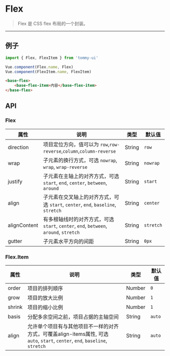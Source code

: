 # Flex

> Flex 是 CSS flex 布局的一个封装。

-------------

## 例子

```javascript
import { Flex, FlexItem } from 'tommy-ui'

Vue.component(Flex.name, Flex)
Vue.component(FlexItem.name, FlexItem)
```

```html
<base-flex>
    <base-flex-item>内容</base-flex-item>
</base-flex>
```

## API

### Flex

属性 | 说明 | 类型 | 默认值
-----|-----|------|------
| direction    | 项目定位方向，值可以为 `row`,`row-reverse`,`column`,`column-reverse`    | String | `row` |
| wrap         | 子元素的换行方式，可选 `nowrap`, `wrap`, `wrap-reverse` | String  | `nowrap` |
| justify      | 子元素在主轴上的对齐方式，可选 `start`, `end`, `center`, `between`, `around` | String | `start` |
| align        | 子元素在交叉轴上的对齐方式，可选 `start`, `center`, `end`, `baseline`, `stretch` | String   | `center` |
| alignContent | 有多根轴线时的对齐方式，可选 `start`, `center`, `end`, `between`, `around`, `stretch`    | String  | `stretch` |
| gutter | 子元素水平方向的间距 | String | `0px` |

### Flex.Item

|属性 | 说明 | 类型 | 默认值 |
|----|----|----|----|
| order | 项目的排列顺序 | Number | `0` |
| grow | 项目的放大比例 | Number | `1` |
| shrink | 项目的缩小比例 | Number | `1` |
| basis | 分配多余空间之前，项目占据的主轴空间 | String | `auto` |
| align | 允许单个项目有与其他项目不一样的对齐方式，可覆盖align-items属性, 可选 `auto`, `start`, `center`, `end`, `baseline`, `stretch` | String | `auto` |
